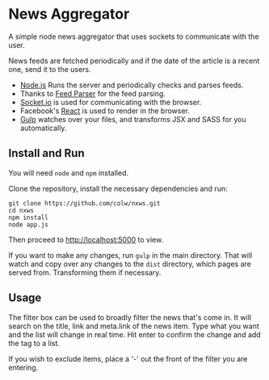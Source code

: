 # News Aggregator

A simple node news aggregator that uses sockets to communicate with the user.

News feeds are fetched periodically and if the date of the article is a recent one, send it to the users.

- [Node.js](http://nodejs.org) Runs the server and periodically checks and parses feeds.
- Thanks to [Feed Parser](https://github.com/danmactough/node-feedparser) for the feed parsing.
- [Socket.io](http://socket.io) is used for communicating with the browser.
- Facebook's [React](http://facebook.github.io/react) is used to render in the browser.
- [Gulp](http://gulpjs.com) watches over your files, and transforms JSX and SASS for you automatically.

## Install and Run

You will need `node` and `npm` installed.

Clone the repository, install the necessary dependencies and run:

    git clone https://github.com/colw/nxws.git
    cd nxws
    npm install
    node app.js

Then proceed to [http://localhost:5000](http://localhost:5000) to view.

If you want to make any changes, run `gulp` in the main directory. That will watch and copy over any changes to the
`dist` directory, which pages are served from. Transforming them if necessary.

## Usage

The filter box can be used to broadly filter the news that's come in. It will search on the title, link and meta.link
of the news item. Type what you want and the list will change in real time. Hit enter to confirm the change and add the
tag to a list.

If you wish to exclude items, place a '-' out the front of the filter you are entering.
    
    
